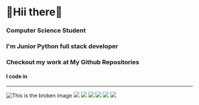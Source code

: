 # 🔗Hii there👋 
### Computer Science Student
### I'm Junior Python full stack developer
### Checkout my work at My Github Repositories
#### I code in
---
![This is the broken image](https://img.icons8.com/3d-fluency/94/python.png) ![](https://img.icons8.com/fluency/48/database--v1.png)
![](https://img.icons8.com/arcade/64/javascript.png)
![](https://img.icons8.com/nolan/64/code--v1.png)
![](https://img.icons8.com/nolan/64/bootstrap.png)
![](https://img.icons8.com/external-tal-revivo-shadow-tal-revivo/24/external-django-a-high-level-python-web-framework-that-encourages-rapid-development-logo-shadow-tal-revivo)
![](https://img.icons8.com/external-others-amoghdesign/24/external-react-native-soleicons-fill-vol-1-others-amoghdesign)



